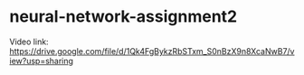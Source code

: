 # neural-network-assignment2
Video link: https://drive.google.com/file/d/1Qk4FgBykzRbSTxm_S0nBzX9n8XcaNwB7/view?usp=sharing
